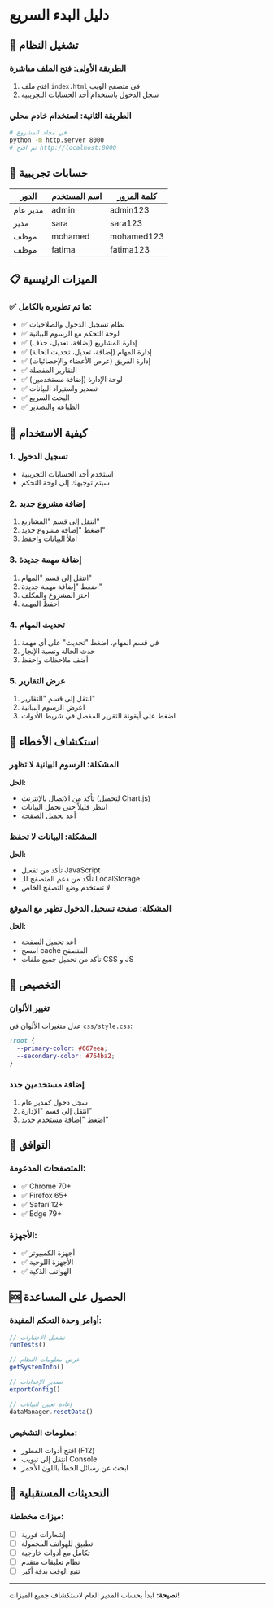 # دليل البدء السريع

## 🚀 تشغيل النظام

### الطريقة الأولى: فتح الملف مباشرة
1. افتح ملف `index.html` في متصفح الويب
2. سجل الدخول باستخدام أحد الحسابات التجريبية

### الطريقة الثانية: استخدام خادم محلي
```bash
# في مجلد المشروع
python -m http.server 8000
# ثم افتح http://localhost:8000
```

## 🔑 حسابات تجريبية

| الدور | اسم المستخدم | كلمة المرور |
|-------|--------------|-------------|
| مدير عام | admin | admin123 |
| مدير | sara | sara123 |
| موظف | mohamed | mohamed123 |
| موظف | fatima | fatima123 |

## 📋 الميزات الرئيسية

### ✅ ما تم تطويره بالكامل:
- ✅ نظام تسجيل الدخول والصلاحيات
- ✅ لوحة التحكم مع الرسوم البيانية
- ✅ إدارة المشاريع (إضافة، تعديل، حذف)
- ✅ إدارة المهام (إضافة، تعديل، تحديث الحالة)
- ✅ إدارة الفريق (عرض الأعضاء والإحصائيات)
- ✅ التقارير المفصلة
- ✅ لوحة الإدارة (إضافة مستخدمين)
- ✅ تصدير واستيراد البيانات
- ✅ البحث السريع
- ✅ الطباعة والتصدير

## 🎯 كيفية الاستخدام

### 1. تسجيل الدخول
- استخدم أحد الحسابات التجريبية
- سيتم توجيهك إلى لوحة التحكم

### 2. إضافة مشروع جديد
1. انتقل إلى قسم "المشاريع"
2. اضغط "إضافة مشروع جديد"
3. املأ البيانات واحفظ

### 3. إضافة مهمة جديدة
1. انتقل إلى قسم "المهام"
2. اضغط "إضافة مهمة جديدة"
3. اختر المشروع والمكلف
4. احفظ المهمة

### 4. تحديث المهام
1. في قسم المهام، اضغط "تحديث" على أي مهمة
2. حدث الحالة ونسبة الإنجاز
3. أضف ملاحظات واحفظ

### 5. عرض التقارير
1. انتقل إلى قسم "التقارير"
2. اعرض الرسوم البيانية
3. اضغط على أيقونة التقرير المفصل في شريط الأدوات

## 🔧 استكشاف الأخطاء

### المشكلة: الرسوم البيانية لا تظهر
**الحل:**
- تأكد من الاتصال بالإنترنت (لتحميل Chart.js)
- انتظر قليلاً حتى تحمل البيانات
- أعد تحميل الصفحة

### المشكلة: البيانات لا تحفظ
**الحل:**
- تأكد من تفعيل JavaScript
- تأكد من دعم المتصفح للـ LocalStorage
- لا تستخدم وضع التصفح الخاص

### المشكلة: صفحة تسجيل الدخول تظهر مع الموقع
**الحل:**
- أعد تحميل الصفحة
- امسح cache المتصفح
- تأكد من تحميل جميع ملفات CSS و JS

## 🎨 التخصيص

### تغيير الألوان
عدل متغيرات الألوان في `css/style.css`:
```css
:root {
  --primary-color: #667eea;
  --secondary-color: #764ba2;
}
```

### إضافة مستخدمين جدد
1. سجل دخول كمدير عام
2. انتقل إلى قسم "الإدارة"
3. اضغط "إضافة مستخدم جديد"

## 📱 التوافق

### المتصفحات المدعومة:
- ✅ Chrome 70+
- ✅ Firefox 65+
- ✅ Safari 12+
- ✅ Edge 79+

### الأجهزة:
- ✅ أجهزة الكمبيوتر
- ✅ الأجهزة اللوحية
- ✅ الهواتف الذكية

## 🆘 الحصول على المساعدة

### أوامر وحدة التحكم المفيدة:
```javascript
// تشغيل الاختبارات
runTests()

// عرض معلومات النظام
getSystemInfo()

// تصدير الإعدادات
exportConfig()

// إعادة تعيين البيانات
dataManager.resetData()
```

### معلومات التشخيص:
- افتح أدوات المطور (F12)
- انتقل إلى تبويب Console
- ابحث عن رسائل الخطأ باللون الأحمر

## 🔄 التحديثات المستقبلية

### ميزات مخططة:
- [ ] إشعارات فورية
- [ ] تطبيق للهواتف المحمولة
- [ ] تكامل مع أدوات خارجية
- [ ] نظام تعليقات متقدم
- [ ] تتبع الوقت بدقة أكبر

---

**نصيحة:** ابدأ بحساب المدير العام لاستكشاف جميع الميزات!